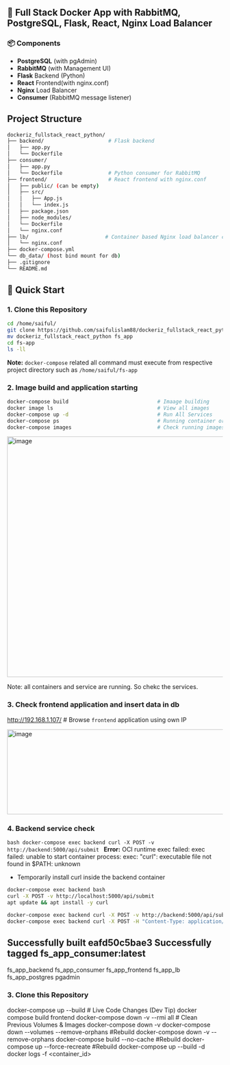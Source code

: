## 🐳 Full Stack Docker App with RabbitMQ, PostgreSQL, Flask, React, Nginx Load Balancer

### 📦 Components
- **PostgreSQL** (with pgAdmin)
- **RabbitMQ** (with Management UI)
- **Flask** Backend (Python)
- **React** Frontend(with nginx.conf)
- **Nginx** Load Balancer
- **Consumer** (RabbitMQ message listener)

## Project Structure

```bash
dockeriz_fullstack_react_python/
├── backend/                     # Flask backend
│   ├── app.py
│   └── Dockerfile
├── consumer/
│   ├── app.py
│   └── Dockerfile               # Python consumer for RabbitMQ
├── frontend/                    # React frontend with nginx.conf
│   ├── public/ (can be empty)
│   ├── src/
│   │   ├── App.js
│   │   └── index.js
│   ├── package.json
│   ├── node_modules/
│   └── Dockerfile
│   └── nginx.conf
├── lb/                         # Container based Nginx load balancer config
│   └── nginx.conf
├── docker-compose.yml
└── db_data/ (host bind mount for db)
├── .gitignore
└── README.md
```



## 🚀 Quick Start

### 1. Clone this Repository

```bash
cd /home/saiful/
git clone https://github.com/saifulislam88/dockeriz_fullstack_react_python.git
mv dockeriz_fullstack_react_python fs_app
cd fs-app
ls -ll
```

**Note:** `docker-compose` related all command must execute from respective project directory such as `/home/saiful/fs-app`

### 2. Image build and application starting

```bash
docker-compose build                             # Imaage building
docker image ls                                  # View all images
docker-compose up -d                             # Run All Services
docker-compose ps                                # Running container or apps
docker-compose images                            # Check running images
```
<img width="2267" height="561" alt="image" src="https://github.com/user-attachments/assets/3dedaa90-ea17-4801-9717-01595a62628b" />

Note: all containers and service are running. So chekc the services.

### 3. Check frontend application and insert data in db

http://192.168.1.107/             # Browse `frontend` application using own IP

<img width="973" height="198" alt="image" src="https://github.com/user-attachments/assets/fa753d1e-01fd-455a-9c29-0ab8a704f875" />


### 4. Backend service check

```bash docker-compose exec backend curl -X POST -v http://backend:5000/api/submit ```
**Error:** OCI runtime exec failed: exec failed: unable to start container process: exec: "curl": executable file not found in $PATH: unknown

- Temporarily install curl inside the backend container
```bash
docker-compose exec backend bash
curl -X POST -v http://localhost:5000/api/submit
apt update && apt install -y curl
```

```bash
docker-compose exec backend curl -X POST -v http://backend:5000/api/submit
docker-compose exec backend curl -X POST -H "Content-Type: application/json" -d '{"name": "saiful", "email": "saiful@example.com", "batch": "n5"}' http://backend:5000/api/submit
```






Successfully built eafd50c5bae3
Successfully tagged fs_app_consumer:latest
-
fs_app_backend
fs_app_consumer
fs_app_frontend
fs_app_lb
fs_app_postgres
pgadmin






### 3. Clone this Repository




docker-compose up --build                        # Live Code Changes (Dev Tip)
docker compose build frontend
docker-compose down -v --rmi all                 # Clean Previous Volumes & Images
docker-compose down -v
docker-compose down --volumes --remove-orphans   #Rebuild
docker-compose down -v --remove-orphans
docker-compose build --no-cache                  #Rebuild
docker-compose up --force-recreate               #Rebuild
docker-compose up --build -d
docker logs -f <container_id>

```




